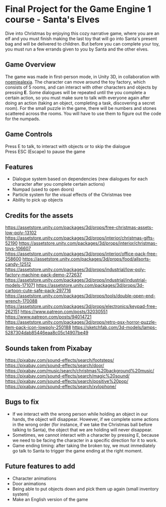# Final Project for the Game Engine 1 course - Santa's Elves
Dive into Christmas by enjoying this cozy narrative game, where you are an elf and you must finish making the last toy that will go into Santa's present bag and will be delivered to children. But before you can complete your toy, you must run a few errands given to you by Santa and the other elves. 

## Game Overview
The game was made in first-person mode, in Unity 3D, in collaboration with [noemiealexia](https://github.com/noemiealexia). The character can move around the toy factory, which consists of 5 rooms, and can interact with other characters and objects by pressing **E**. Some dialogues will be repeated until the you complete a certain action, so you must make sure to talk with everyone again after doing an action (taking an object, completing a task, discovering a secret room). For the small puzzle in the game, there will be numbers and stones scattered across the rooms. You will have to use them to figure out the code for the numpads.

## Game Controls
Press E to talk, to interact with objects or to skip the dialogue  
Press ESC (Escape) to pause the game

## Features
* Dialogue system based on dependencies (new dialogues for each character after you complete certain actions)
* Numpad (used to open doors)
* Particle system for the visual effects of the Christmas tree
* Ability to pick up objects

## Credits for the assets
https://assetstore.unity.com/packages/3d/props/free-christmas-assets-low-poly-13102
https://assetstore.unity.com/packages/3d/props/interior/christmas-gifts-52190
https://assetstore.unity.com/packages/3d/props/interior/christmas-toys-106607
https://assetstore.unity.com/packages/3d/props/interior/office-pack-free-258600
https://assetstore.unity.com/packages/3d/props/food/allsorts-candy-12512
https://assetstore.unity.com/packages/3d/props/industrial/low-poly-factory-machine-pack-demo-272637
https://assetstore.unity.com/packages/3d/props/industrial/industrial-models-171071
https://assetstore.unity.com/packages/3d/props/3d-cartoon-cute-safe-pack-297716
https://assetstore.unity.com/packages/3d/props/tools/double-open-end-wrench-170088
https://assetstore.unity.com/packages/3d/props/electronics/keypad-free-262151
https://www.patreon.com/posts/32030551
https://www.patreon.com/posts/94014721
https://assetstore.unity.com/packages/3d/props/retro-psx-horror-puzzle-item-pack-icon-lowpoly-250188
https://sketchfab.com/3d-models/lamps-5287304dab85446eaa8c05c14907be49

## Sounds taken from Pixabay
https://pixabay.com/sound-effects/search/footsteps/
https://pixabay.com/sound-effects/search/door/
https://pixabay.com/music/search/christmas%20background%20music/
https://pixabay.com/sound-effects/search/magic%20sound/
https://pixabay.com/sound-effects/search/positive%20pop/
https://pixabay.com/sound-effects/search/xylophone/

## Bugs to fix
* If we interact with the wrong person while holding an object in our hands, the object will disappear. However, if we complete some actions in the wrong order (for instance, if we take the Christmas ball before talking to Santa), the object that we are holding will never disappear.  
* Sometimes, we cannot interact with a character by pressing E, because we need to be facing the character in a specific direction for it to work.  
* Game ending timing: after taking the broken toy, we must immediately go talk to Santa to trigger the game ending at the right moment.

## Future features to add
* Character animations  
* Door animations  
* Being able to put objects down and pick them up again (small inventory system)
* Make an English version of the game

